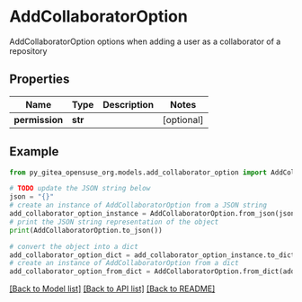 # AddCollaboratorOption

AddCollaboratorOption options when adding a user as a collaborator of a repository

## Properties

Name | Type | Description | Notes
------------ | ------------- | ------------- | -------------
**permission** | **str** |  | [optional] 

## Example

```python
from py_gitea_opensuse_org.models.add_collaborator_option import AddCollaboratorOption

# TODO update the JSON string below
json = "{}"
# create an instance of AddCollaboratorOption from a JSON string
add_collaborator_option_instance = AddCollaboratorOption.from_json(json)
# print the JSON string representation of the object
print(AddCollaboratorOption.to_json())

# convert the object into a dict
add_collaborator_option_dict = add_collaborator_option_instance.to_dict()
# create an instance of AddCollaboratorOption from a dict
add_collaborator_option_from_dict = AddCollaboratorOption.from_dict(add_collaborator_option_dict)
```
[[Back to Model list]](../README.md#documentation-for-models) [[Back to API list]](../README.md#documentation-for-api-endpoints) [[Back to README]](../README.md)


